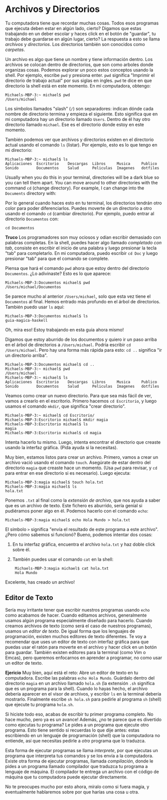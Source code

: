 # Archivos y Directorios

Tu computadora tiene que recordar muchas cosas. Todos esos programas que ejecuta
deben estar en algún lado, cierto? Digamos que estas trabajando en un deber
escolar y haces click en el botón de "guardar", tu trabajo debe guardarse en
algún lugar, cierto? La respuesta a esto se llama _archivos_ y _directorios_.
Los directorios también son conocidos como _carpetas_.

Un archivo es algo que tiene un nombre y tiene información dentro. Los archivos
se colocan dentro de directorios, que son como arboles donde organizas cosas.
Podemos explorar un poco estos conceptos usando la shell. Por ejemplo, escribe
`pwd` y presiona enter. `pwd` significa "Imprimir el directorio de trabajo
actual" por sus siglas en ingles. `pwd` te dice en que directorio la shell está
en este momento. En mi computadora, obtengo:

    Michaels-MBP-3:~ michael$ pwd
    /Users/michael

Los símbolos llamados "slash" (`/`) son separadores: indican dónde cada nombre
de directorio termina y empieza el siguiente. Esto significa que en mi
computadora hay un directorio llamado `Users`. Dentro de él hay otro directorio
llamado `michael`. Ese es el directorio donde estoy en este momento.

También podemos ver que archivos y directorios existen en el directorio actual
usando el comando `ls` (listar). Por ejemplo, esto es lo que tengo en mi
directorio:

    Michaels-MBP-3:~ michael$ ls
    Aplicaciones  Escritorio    Descargas  Libros     Musica     Publico
    Sonido        Documentos    Salud      Peliculas  Imagenes   dotfiles

Usually when you do this in your terminal, directories will be a dark
blue so you can tell them apart. You can move around to other
directories with the command `cd` (change directory). For example, I
can change into the `Documents` directory with:

Por lo general cuando haces esto en tu terminal, los directorios tendrán otro
color para poder diferenciarlos. Puedes moverte de un directorio a otro usando
el comando `cd` (cambiar directorio). Por ejemplo, puedo entrar al directorio
`Documentos` con:

    cd Documentos

__Truco__ Los programadores son muy ociosos y odian escribir demasiado con
palabras completas. En la shell, puedes hacer algo llamado _completado con tab_,
consiste en escribir el inicio de una palabra y luego presionar la tecla "tab"
para completarlo. En mi computadora, puedo escribir `cd Doc` y luego presionar
"tab" para que el comando se complete.

Piensa que hará el comando `pwd` ahora que estoy dentro del directorio
`Documentos`. ¿Lo adivinaste? Esto es lo que aparece:

    Michaels-MBP-3:Documentos michael$ pwd
    /Users/michael/Documentos

Se parece mucho al anterior `/Users/michael`, solo que esta vez tiene el
`Documentos` al final. Hemos entrado más profundo en el árbol de directorios.
También puedo usar `ls` aquí:

    Michaels-MBP-3:Documentos michael$ ls
    guia-magica-haskell

Oh, mira eso! Estoy trabajando en esta guia ahora mismo!

Digamos que estoy aburrido de los documentos y quiero ir un paso arriba en el
árbol de directorios a `/Users/michael`. Podria escribir `cd /Users/michael`.
Pero hay una forma más rápida para esto: `cd ..` significa "ir un directorio
arriba".

    Michaels-MBP-3:Documentos michael$ cd ..
    Michaels-MBP-3:~ michael$ pwd
    /Users/michael
    Michaels-MBP-3:~ michael$ ls
    Aplicaciones  Escritorio    Descargas  Libros     Musica     Publico
    Sonido        Documentos    Salud      Peliculas  Imagenes   dotfiles

Veamos como crear un nuevo directorio. Para que sea más fácil de ver, vamos a
crearlo en el escritorio. Primero hacemos `cd Escritorio`, y luego usamos el
comando `mkdir`, que significa "crear directorio".

    Michaels-MBP-3:~ michael$ cd Escritorio/
    Michaels-MBP-3:Escritorio michael$ mkdir magia
    Michaels-MBP-3:Escritorio michael$ ls
    magia
    Michaels-MBP-3:Escritorio michael$ cd magia

Intenta hacerlo tu mismo. Luego, intenta encontrar el directorio que creaste
usando la interfaz gráfica. (Pida ayuda si la necesitas).

Muy bien, estamos listos para crear un archivo. Primero, vamos a crear un
archivo vació usando el comando `touch`. Asegúrate de estar dentro del
directorio `magia` que creaste hace un momento. (Usa `pwd` para revisar, y `cd`
para entrar en ese directorio si es necesario). Luego ejecuta:

    Michaels-MBP-3:magia michael$ touch hola.txt
    Michaels-MBP-3:magia michael$ ls
    hola.txt

Ponemos `.txt` al final como la _extensión de archivo_, que nos ayuda a saber
que es un archivo de texto. Este fichero es aburrido, sería genial si pudiéramos
poner algo en él. Podemos hacerlo con el comando `echo`:

    Michaels-MBP-3:magia michael$ echo Hola Mundo > hola.txt

El símbolo `>` significa "envía el resultado de este programa a este archivo".
¿Pero cómo sabemos si funcionó? Bueno, podemos intentar dos cosas:

1. En tu interfaz gráfica, encuentra el archivo `hola.txt` y haz doble click
   sobre él.

2. También puedes usar el comando `cat` en la shell:

        Michaels-MBP-3:magia michael$ cat hola.txt
        Hola Mundo

Excelente, has creado un archivo!

## Editor de Texto

Sería muy irritante tener que escribir nuestros programas usando `echo` como
acabamos de hacer. Cuando editamos archivos, generalmente usamos algún programa
especialmente diseñado para hacerlo. Cuando creamos archivos de texto (como será
el caso de nuestros programas), usamos un _editor de texto_. De igual forma que
los lenguajes de programación, existen muchos editores de texto diferentes. Te
voy a recomendar que uses un editor de texto con interfaz gráfica para que
puedas usar el ratón para moverte en el archivo y hacer click en un botón para
guardar. También existen editores para la terminal (como Vim o Emcas), pero
queremos enfocarnos en aprender a programar, no como usar un editor de texto.

__Ejericio__ Muy bien, aquí está el reto: Abre un editor de texto en tu
computadora. Escribe las palabras `echo Hola Mundo`. Guárdalo dentro del
directorio `magia` en un archivo llamado `hola.sh` (la extensión `.sh` significa
que es un programa para la shell). Cuando lo hayas hecho, el archivo debería
aparecer en el visor de archivos, y escribir `ls` en la terminal debería
mostrarlo. Finalmente escribe `sh hola.sh` para pedirle al programa `sh` (shell)
que ejecute tu programa `hola.sh`.

Si hiciste todo eso, acabas de escribir tu primer programa completo. No hace
mucho, pero ya es un avance! Además, ¿no te parece que es divertido como
ejecutas tu programa? Le pides a un programa que ejecute otro programa. Esto
tiene sentido si recuerdas lo que dije antes: estas escribiendo en un lenguaje
de programación (shell) que la computadora no entiende, así que necesitas
pedirle a _otro_ programa que lo traduzca.

Esta forma de ejecutar programas se llama _interprete_, por que ejecutas un
programa que interpreta tus comandos y se los envía a la computadora. Existe
otra forma de ejecutar programas, llamada _compilación_, donde le pides a un
programa llamado compilador que traduzca tu programa a lenguaje de máquina. El
compilador te entrega un archivo con el código de máquina que tu computadora
puede ejecutar directamente.

No te preocupes mucho por esto ahora, míralo como si fuera magia, y
eventualmente hablaremos sobre por que harías una cosa u otra.

